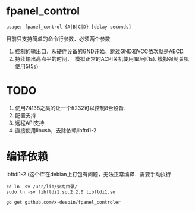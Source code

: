 # fpanel_control

```
usage: fpanel_control {A|B|C|D} [delay seconds]
```

目前只支持简单的命令行参数．必须两个参数
1. 控制的输出口．从硬件设备的GND开始，跳过GND和VCC依次就是ABCD.
2. 持续输出高点平的时间．　模拟正常的ACPI关机使用1即可(1s). 模拟强制关机使用5(5s)

# TODO
1. 使用74138之类的让一个ft232可以控制8台设备．
2. 配置支持
3. 远程API支持
4. 直接使用libusb，去除依赖libftd1-2



# 编译依赖
ibftdi1-2 (这个库在debian上打包有问题，无法正常编译．需要手动执行

  ```
  cd ln -sv /usr/lib/架构目录/
  sudo ln -sv libftdi1.so.2.2.0 libftdi1.so
  ```

```go get github.com/x-deepin/fpanel_controler```
